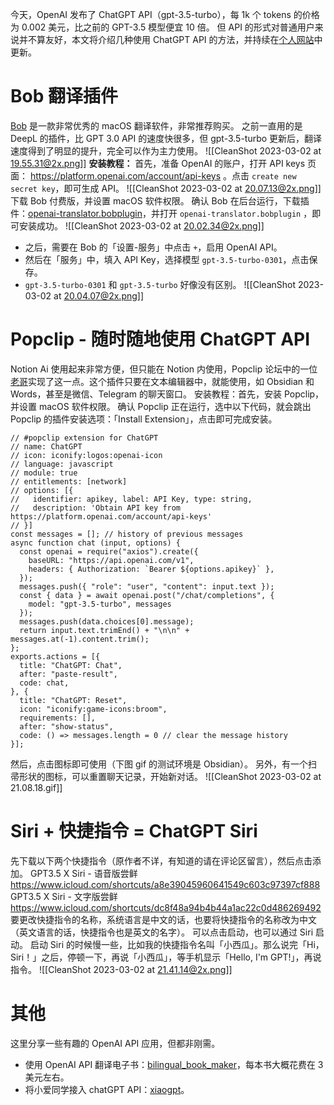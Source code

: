 今天，OpenAI 发布了 ChatGPT API（gpt-3.5-turbo），每 1k 个 tokens 的价格为 0.002 美元，比之前的 GPT-3.5 模型便宜 10 倍。
但 API 的形式对普通用户来说并不算友好，本文将介绍几种使用 ChatGPT API 的方法，并持续在[个人网站](https://anotherdayu.com/)中更新。
# Bob 翻译插件
[Bob](https://bobtranslate.com/) 是一款非常优秀的 macOS 翻译软件，非常推荐购买。
之前一直用的是 DeepL 的插件，比 GPT 3.0 API 的速度快很多，但 gpt-3.5-turbo 更新后，翻译速度得到了明显的提升，完全可以作为主力使用。
![[CleanShot 2023-03-02 at 19.55.31@2x.png]]
**安装教程：** 首先，准备 OpenAI 的账户，打开 API keys 页面： https://platform.openai.com/account/api-keys 。点击 `create new secret key`，即可生成 API。
![[CleanShot 2023-03-02 at 20.07.13@2x.png]]
下载 Bob 付费版，并设置 macOS 软件权限。
确认 Bob 在后台运行，下载插件：[openai-translator.bobplugin](https://github.com/yetone/bob-plugin-openai-translator/releases)，并打开 `openai-translator.bobplugin` ，即可安装成功。
![[CleanShot 2023-03-02 at 20.02.34@2x.png]]
- 之后，需要在 Bob 的「设置-服务」中点击 `+`，启用 OpenAI API。
- 然后在「服务」中，填入 API Key，选择模型 `gpt-3.5-turbo-0301`，点击保存。
- `gpt-3.5-turbo-0301` 和 `gpt-3.5-turbo` 好像没有区别。
![[CleanShot 2023-03-02 at 20.04.07@2x.png]]
# Popclip - 随时随地使用 ChatGPT API
Notion Ai 使用起来非常方便，但只能在 Notion 内使用，Popclip 论坛中的一位[老哥](https://forum.popclip.app/t/a-popclip-extension-for-chatgpt-updated/1283/18)实现了这一点。这个插件只要在文本编辑器中，就能使用，如 Obsidian 和 Words，甚至是微信、Telegram 的聊天窗口。
安装教程：首先，安装 Popclip，并设置 macOS 软件权限。
确认 Popclip 正在运行，选中以下代码，就会跳出 Popclip 的插件安装选项：「Install Extension」，点击即可完成安装。

```
// #popclip extension for ChatGPT
// name: ChatGPT
// icon: iconify:logos:openai-icon
// language: javascript
// module: true
// entitlements: [network]
// options: [{
//   identifier: apikey, label: API Key, type: string,
//   description: 'Obtain API key from https://platform.openai.com/account/api-keys'
// }]
const messages = []; // history of previous messages
async function chat (input, options) {
  const openai = require("axios").create({
    baseURL: "https://api.openai.com/v1",
    headers: { Authorization: `Bearer ${options.apikey}` },
  });
  messages.push({ "role": "user", "content": input.text });
  const { data } = await openai.post("/chat/completions", {
    model: "gpt-3.5-turbo", messages
  });
  messages.push(data.choices[0].message);
  return input.text.trimEnd() + "\n\n" + messages.at(-1).content.trim();
};
exports.actions = [{
  title: "ChatGPT: Chat",
  after: "paste-result",
  code: chat,
}, {
  title: "ChatGPT: Reset",
  icon: "iconify:game-icons:broom",
  requirements: [],
  after: "show-status",
  code: () => messages.length = 0 // clear the message history
}];
```
然后，点击图标即可使用（下图 gif 的测试环境是 Obsidian）。
另外，有一个扫帚形状的图标，可以重置聊天记录，开始新对话。
![[CleanShot 2023-03-02 at 21.08.18.gif]]
# Siri + 快捷指令 = ChatGPT Siri

先下载以下两个快捷指令（原作者不详，有知道的请在评论区留言），然后点击添加。
GPT3.5 X Siri - 语音版尝鲜 https://www.icloud.com/shortcuts/a8e39045960641549c603c97397cf888
GPT3.5 X Siri - 文字版尝鲜 https://www.icloud.com/shortcuts/dc8f48a94b4b44a1ac22c0d486269492
要更改快捷指令的名称，系统语言是中文的话，也要将快捷指令的名称改为中文（英文语言的话，快捷指令也是英文的名字）。
可以点击启动，也可以通过 Siri 启动。
启动 Siri 的时候慢一些，比如我的快捷指令名叫「小西瓜」。那么说完「Hi，Siri！」之后，停顿一下，再说「小西瓜」，等手机显示「Hello, I'm GPT!」，再说指令。
![[CleanShot 2023-03-02 at 21.41.14@2x.png]]

# 其他
这里分享一些有趣的 OpenAI API 应用，但都非刚需。
- 使用 OpenAI API 翻译电子书：[bilingual_book_maker](https://github.com/yihong0618/bilingual_book_maker)，每本书大概花费在 3 美元左右。
- 将小爱同学接入 chatGPT API：[xiaogpt](https://github.com/yihong0618/xiaogpt)。